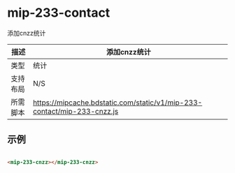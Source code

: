 # mip-233-contact

添加cnzz统计

描述|添加cnzz统计
----|----
类型|统计
支持布局| N/S
所需脚本|https://mipcache.bdstatic.com/static/v1/mip-233-contact/mip-233-cnzz.js

## 示例

```html

<mip-233-cnzz></mip-233-cnzz>

```


